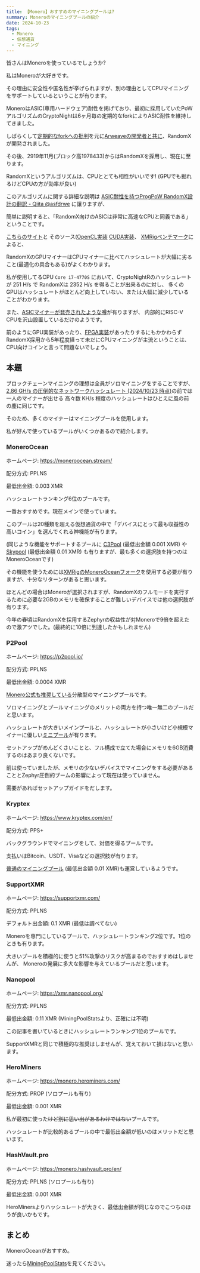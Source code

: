 ```yaml
---
title: 【Monero】おすすめのマイニングプールは?
summary: Moneroのマイニングプールの紹介
date: 2024-10-23
tags:
  - Monero
  - 仮想通貨
  - マイニング
---
```


皆さんはMoneroを使っているでしょうか?

私はMoneroが大好きです。

その理由に安全性や匿名性が挙げられますが、別の理由としてCPUマイニングをサポートしているということが有ります。

MoneroはASIC(専用ハードウェア)耐性を掲げており、最初に採用していたPoWアルゴリズムのCryptoNightは6ヶ月毎の定期的なforkによりASIC耐性を維持してきました。

しばらくして[定期的なforkへの批判](https://github.com/monero-project/monero/issues/3387)を元に[Arweaveの開発者と共に](https://nextmoney.jp/?p=18450)、RandomXが開発されました。

その後、2919年11月(ブロック高1978433)からはRandomXを採用し、現在に至ります。

RandomXというアルゴリズムは、CPUととても相性がいいです! (GPUでも掘れるけどCPUの方が効率が良い)

このアルゴリズムに関する詳細な説明は [ASIC耐性を持つProgPoW RandomX設計の翻訳 - Qiita @asfdrwe](https://qiita.com/asfdrwe/items/5441bf399ce3e280c6c4) に譲りますが、

簡単に説明すると、「RandomX向けのASICは非常に高速なCPUと同義である」ということです。

[こちらのサイト](https://www.bitcoininsider.org/article/80153/how-mine-monero-randomx-cpu-gpu)と
そのソース([OpenCL実装](https://github.com/SChernykh/RandomX_OpenCL) [CUDA実装](https://github.com/SChernykh/RandomX_CUDA)、
[XMRigベンチマーク](https://xmrig.com/benchmark)によると、

RandomXのGPUマイナーはCPUマイナーに比べてハッシュレートが大幅に劣ること(最適化の具合もある)がよくわかります。

私が使用してるCPU `Core i7-4770S` において、CryptoNightRのハッシュレートが 251 H/s で RandomXは 2352 H/s を得ることが出来るのに対し、
多くのGPUはハッシュレートがほとんど向上していない、または大幅に減少していることがわかります。

また、[ASICマイナーが発売されたような噂](https://www.reddit.com/r/MoneroMining/comments/162ud4p/randomx_asic_announced/)が有りますが、
内部的にRISC-V CPUを沢山設置しているだけのようです。

前のようにGPU実装があったり、[FPGA実装](https://github.com/MainSilent/RandomX-FPGA)があったりするにもかかわらず
RandomX採用から5年程度経って未だにCPUマイニングが主流ということは、CPU向けコインと言って問題ないでしょう。


## 本題

ブロックチェーンマイニングの理想は全員がソロマイニングをすることですが、
[2.86 GH/s の圧倒的なネットワークハッシュレート (2024/10/23 時点)](https://miningpoolstats.stream/monero)の前では
一人のマイナーが出せる 高々数 KH/s 程度のハッシュレートはひとえに風の前の塵に同じです。

そのため、多くのマイナーはマイニングプールを使用します。

私が好んで使っているプールがいくつかあるので紹介します。


### MoneroOcean

ホームページ: https://moneroocean.stream/

配分方式: PPLNS

最低出金額: 0.003 XMR

ハッシュレートランキング6位のプールです。

一番おすすめです。現在メインで使っています。

このプールは20種類を超える仮想通貨の中で「デバイスにとって最も収益性の高いコイン」を選んでくれる神機能が有ります。

(同じような機能をサポートするプールに [C3Pool](https://c3pool.com) (最低出金額 0.001 XMR) や [Skypool](https://skypool.org/) (最低出金額 0.01 XMR) も有りますが、最も多くの選択肢を持つのはMoneroOceanです)

その機能を使うためには[XMRigのMoneroOceanフォーク](https://github.com/MoneroOcean/xmrig)を使用する必要が有りますが、十分なリターンがあると思います。

ほとんどの場合はMoneroが選択されますが、RandomXのフルモードを実行するために必要な2GBのメモリを確保することが難しいデバイスでは他の選択肢が有ります。

今年の春頃はRandomXを採用するZephyrの収益性が対Moneroで9倍を超えたので激アツでした。(最終的に10倍に到達したかもしれません)


### P2Pool

ホームページ: https://p2pool.io/

配分方式: PPLNS

最低出金額: 0.0004 XMR

[Monero公式も推奨している](https://www.getmonero.org/get-started/mining/)分散型のマイニングプールです。

ソロマイニングとプールマイニングのメリットの両方を持つ唯一無二のプールだと思います。

ハッシュレートが大きいメインプールと、ハッシュレートが小さいけど小規模マイナーに優しい[ミニプール](https://p2pool.io/mini)が有ります。

セットアップがめんどくさいことと、フル構成で立てた場合にメモリを6GB消費するのはあまり良くないです。

前は使っていましたが、メモリの少ないデバイスでマイニングをする必要があることとZephyr圧倒的ブームの影響によって現在は使っていません。

需要があればセットアップガイドをだします。


### Kryptex

ホームページ: https://www.kryptex.com/en/

配分方式: PPS+

バックグラウンドでマイニングをして、対価を得るプールです。

支払いはBitcoin、USDT、Visaなどの選択肢が有ります。

[普通のマイニングプール](https://pool.kryptex.com/xmr) (最低出金額 0.01 XMR)も運営しているようです。


### SupportXMR

ホームページ: https://supportxmr.com/

配分方式: PPLNS

デフォルト出金額: 0.1 XMR (最低は調べてない)

Moneroを専門にしているプールで、ハッシュレートランキング2位です。1位のときも有ります。

大きいプールを積極的に使うと51%攻撃のリスクが高まるのでおすすめはしませんが、
Moneroの発展に多大な影響を与えているプールだと思います。


### Nanopool

ホームページ: https://xmr.nanopool.org/

配分方式: PPLNS

最低出金額: 0.11 XMR (MiningPoolStatsより、正確には不明)

この記事を書いているときにハッシュレートランキング1位のプールです。

SupportXMRと同じで積極的な推奨はしませんが、覚えておいて損はないと思います。


### HeroMiners

ホームページ: https://monero.herominers.com/

配分方式: PROP (ソロプールも有り)

最低出金額: 0.001 XMR

私が最初に使った~~けど別に思い出があるわけではない~~プールです。

ハッシュレートが比較的あるプールの中で最低出金額が低いのはメリットだと思います。


### HashVault.pro

ホームページ: https://monero.hashvault.pro/en/

配分方式: PPLNS (ソロプールも有り)

最低出金額: 0.001 XMR

HeroMinersよりハッシュレートが大きく、最低出金額が同じなのでこつちのほうが良いかもです。


## まとめ

MoneroOceanがおすすめ。

迷ったら[MiningPoolStats](https://miningpoolstats.stream/monero)を見てください。
